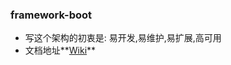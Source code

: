 ### framework-boot
- 写这个架构的初衷是: 易开发,易维护,易扩展,高可用
- 文档地址**[Wiki](https://gitee.com/sesamekim/framework-boot/wikis/pages)**

